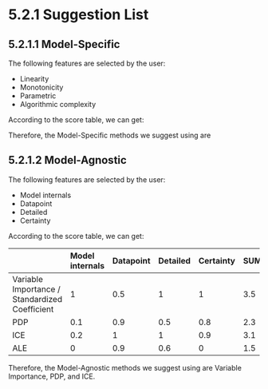 # 5.2.1 Suggestion List

## 5.2.1.1 Model-Specific

The following features are selected by the user:

* Linearity
* Monotonicity
* Parametric
* Algorithmic complexity

According to the score table, we can get:

Therefore, the Model-Specific methods we suggest using are

## 5.2.1.2 Model-Agnostic

The following features are selected by the user:

* Model internals
* Datapoint
* Detailed
* Certainty 

According to the score table, we can get:

|  | Model internals | Datapoint | Detailed | Certainty | SUM | AVERAGE | SUGGESTION |
| :--- | :--- | :--- | :--- | :--- | :--- | :--- | :--- |
| Variable Importance / Standardized Coefficient | 1 | 0.5 | 1 | 1 | 3.5 | 2.6 | Strongly |
| PDP | 0.1 | 0.9 | 0.5 | 0.8 | 2.3 | 2.6 | Medium |
| ICE | 0.2 | 1 | 1 | 0.9 | 3.1 | 2.6 | Strongly |
| ALE | 0 | 0.9 | 0.6 | 0 | 1.5 | 2.6 | Lightly |

Therefore, the Model-Agnostic methods we suggest using are Variable Importance, PDP, and ICE.

